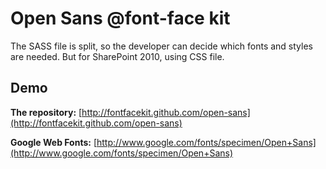 # Open Sans @font-face kit

The SASS file is split, so the developer can decide which fonts and styles are needed. But for SharePoint 2010, using CSS file.

## Demo
__The repository:__ [http://fontfacekit.github.com/open-sans](http://fontfacekit.github.com/open-sans)

__Google Web Fonts:__ [http://www.google.com/fonts/specimen/Open+Sans](http://www.google.com/fonts/specimen/Open+Sans)

